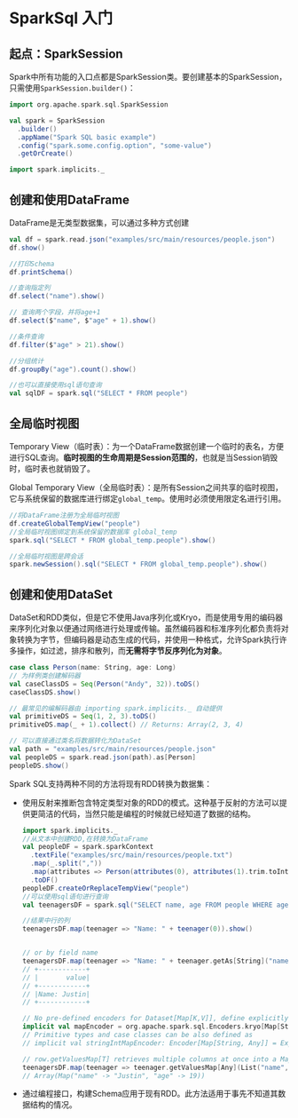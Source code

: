 # SparkSql 入门

## 起点：SparkSession

Spark中所有功能的入口点都是SparkSession类。要创建基本的SparkSession，只需使用`SparkSession.builder()`：

``` scala
import org.apache.spark.sql.SparkSession

val spark = SparkSession
  .builder()
  .appName("Spark SQL basic example")
  .config("spark.some.config.option", "some-value")
  .getOrCreate()

import spark.implicits._
```

## 创建和使用DataFrame

DataFrame是无类型数据集，可以通过多种方式创建

``` scala
val df = spark.read.json("examples/src/main/resources/people.json")
df.show()

//打印Schema
df.printSchema()

//查询指定列
df.select("name").show()

// 查询两个字段，并将age+1
df.select($"name", $"age" + 1).show()

//条件查询
df.filter($"age" > 21).show()

//分组统计
df.groupBy("age").count().show()

//也可以直接使用sql语句查询
val sqlDF = spark.sql("SELECT * FROM people")
```

## 全局临时视图

Temporary View（临时表）：为一个DataFrame数据创建一个临时的表名，方便进行SQL查询。**临时视图的生命周期是Session范围的**，也就是当Session销毁时，临时表也就销毁了。

Global Temporary View（全局临时表）：是所有Session之间共享的临时视图，它与系统保留的数据库进行绑定`global_temp`。使用时必须使用限定名进行引用。

``` scala
//将DataFrame注册为全局临时视图
df.createGlobalTempView("people")
//全局临时视图绑定到系统保留的数据库 global_temp
spark.sql("SELECT * FROM global_temp.people").show()

//全局临时视图是跨会话
spark.newSession().sql("SELECT * FROM global_temp.people").show()
```

## 创建和使用DataSet

DataSet和RDD类似，但是它不使用Java序列化或Kryo，而是使用专用的编码器来序列化对象以便通过网络进行处理或传输。虽然编码器和标准序列化都负责将对象转换为字节，但编码器是动态生成的代码，并使用一种格式，允许Spark执行许多操作，如过滤，排序和散列，而**无需将字节反序列化为对象**。

``` scala
case class Person(name: String, age: Long)
// 为样例类创建解码器
val caseClassDS = Seq(Person("Andy", 32)).toDS()
caseClassDS.show()

// 最常见的编解码器由 importing spark.implicits._ 自动提供
val primitiveDS = Seq(1, 2, 3).toDS()
primitiveDS.map(_ + 1).collect() // Returns: Array(2, 3, 4)

// 可以直接通过类名将数据转化为DataSet
val path = "examples/src/main/resources/people.json"
val peopleDS = spark.read.json(path).as[Person]
peopleDS.show()
```
Spark SQL支持两种不同的方法将现有RDD转换为数据集：

- 使用反射来推断包含特定类型对象的RDD的模式。这种基于反射的方法可以提供更简洁的代码，当然只能是编程的时候就已经知道了数据的结构。
    ```scala
    import spark.implicits._
    //从文本中创建RDD,在转换为DataFrame
    val peopleDF = spark.sparkContext
      .textFile("examples/src/main/resources/people.txt")
      .map(_.split(","))
      .map(attributes => Person(attributes(0), attributes(1).trim.toInt))
      .toDF()
    peopleDF.createOrReplaceTempView("people")
    //可以使用sql语句进行查询
    val teenagersDF = spark.sql("SELECT name, age FROM people WHERE age BETWEEN 13 AND 19")
    
    //结果中行的列
    teenagersDF.map(teenager => "Name: " + teenager(0)).show()

    
    // or by field name
    teenagersDF.map(teenager => "Name: " + teenager.getAs[String]("name")).show()
    // +------------+
    // |       value|
    // +------------+
    // |Name: Justin|
    // +------------+
    
    // No pre-defined encoders for Dataset[Map[K,V]], define explicitly
    implicit val mapEncoder = org.apache.spark.sql.Encoders.kryo[Map[String, Any]]
    // Primitive types and case classes can be also defined as
    // implicit val stringIntMapEncoder: Encoder[Map[String, Any]] = ExpressionEncoder()
    
    // row.getValuesMap[T] retrieves multiple columns at once into a Map[String, T]
    teenagersDF.map(teenager => teenager.getValuesMap[Any](List("name", "age"))).collect()
    // Array(Map("name" -> "Justin", "age" -> 19))
    ```

- 通过编程接口，构建Schema应用于现有RDD。此方法适用于事先不知道其数据结构的情况。
